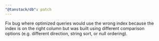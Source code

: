 ```yaml
---
"@tanstack/db": patch
---
```


Fix bug where optimized queries would use the wrong index because the index is on the right column but was built using different comparison options (e.g. different direction, string sort, or null ordering).
